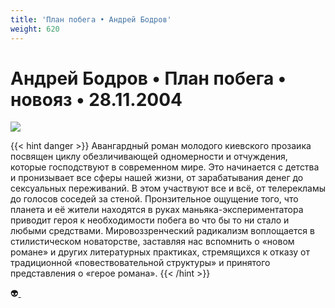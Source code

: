 ```yaml
---
title: 'План побега • Андрей Бодров'
weight: 620
---
```


# Андрей Бодров • **План побега** • новояз • 28.11.2004

![](/img/planpobegab.jpg)

{{< hint danger >}}
Авангардный роман молодого киевского прозаика посвящен циклу обезличивающей одномерности и отчуждения, которые господствуют в современном мире. Это начинается с детства и пронизывает все сферы нашей жизни, от зарабатывания денег до сексуальных переживаний. В этом участвуют все и всё, от телерекламы до голосов соседей за стеной. Пронзительное ощущение того, что планета и её жители находятся в руках маньяка-экспериментатора приводит героя к необходимости побега во что бы то ни стало и любыми средствами. Мировоззренческий радикализм воплощается в стилистическом новаторстве, заставляя нас вспомнить о «новом романе» и других литературных практиках, стремящихся к отказу от традиционной «повествовательной структуры» и принятого представления о «герое романа».
{{< /hint >}}

👽[ ](http://flibusta.is/b/200220)